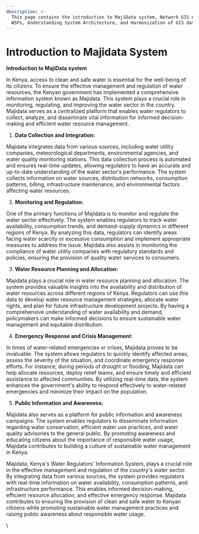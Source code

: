 ```yaml
---
description: >-
  This page contains the introduction to MajiData system, Network GIS data for
  WSPs, Understanding System Architecture, and Harmonization of GIS data
---
```


# Introduction to Majidata System

**Introduction to MajiData system**

In Kenya, access to clean and safe water is essential for the well-being of its citizens. To ensure the effective management and regulation of water resources, the Kenyan government has implemented a comprehensive information system known as Majidata. This system plays a crucial role in monitoring, regulating, and improving the water sector in the country. Majidata serves as a centralized platform that enables water regulators to collect, analyze, and disseminate vital information for informed decision-making and efficient water resource management.

1. **Data Collection and Integration:**

Majidata integrates data from various sources, including water utility companies, meteorological departments, environmental agencies, and water quality monitoring stations. This data collection process is automated and ensures real-time updates, allowing regulators to have an accurate and up-to-date understanding of the water sector's performance. The system collects information on water sources, distribution networks, consumption patterns, billing, infrastructure maintenance, and environmental factors affecting water resources.

2. **Monitoring and Regulation:**

One of the primary functions of Majidata is to monitor and regulate the water sector effectively. The system enables regulators to track water availability, consumption trends, and demand-supply dynamics in different regions of Kenya. By analyzing this data, regulators can identify areas facing water scarcity or excessive consumption and implement appropriate measures to address the issue. Majidata also assists in monitoring the compliance of water utility companies with regulatory standards and policies, ensuring the provision of quality water services to consumers.

3. **Water Resource Planning and Allocation:**

Majidata plays a crucial role in water resource planning and allocation. The system provides valuable insights into the availability and distribution of water resources across different regions of Kenya. Regulators can use this data to develop water resource management strategies, allocate water rights, and plan for future infrastructure development projects. By having a comprehensive understanding of water availability and demand, policymakers can make informed decisions to ensure sustainable water management and equitable distribution.

4. **Emergency Response and Crisis Management:**

In times of water-related emergencies or crises, Majidata proves to be invaluable. The system allows regulators to quickly identify affected areas, assess the severity of the situation, and coordinate emergency response efforts. For instance, during periods of drought or flooding, Majidata can help allocate resources, deploy relief teams, and ensure timely and efficient assistance to affected communities. By utilizing real-time data, the system enhances the government's ability to respond effectively to water-related emergencies and minimize their impact on the population.

5. **Public Information and Awareness:**

Majidata also serves as a platform for public information and awareness campaigns. The system enables regulators to disseminate information regarding water conservation, efficient water use practices, and water quality advisories to the general public. By promoting awareness and educating citizens about the importance of responsible water usage, Majidata contributes to building a culture of sustainable water management in Kenya.

Majidata, Kenya's Water Regulators' Information System, plays a crucial role in the effective management and regulation of the country's water sector. By integrating data from various sources, the system provides regulators with real-time information on water availability, consumption patterns, and infrastructure performance. This enables informed decision-making, efficient resource allocation, and effective emergency response. Majidata contributes to ensuring the provision of clean and safe water to Kenyan citizens while promoting sustainable water management practices and raising public awareness about responsible water usage.

\
